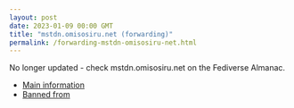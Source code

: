 ```yaml
---
layout: post
date: 2023-01-09 00:00 GMT
title: "mstdn.omisosiru.net (forwarding)"
permalink: /forwarding-mstdn-omisosiru-net.html
---
```


No longer updated - check mstdn.omisosiru.net on the Fediverse Almanac.

* [Main information](https://www.fediversealmanac.com/api/v1/instances/mstdn.omisosiru.net)
* [Banned from](https://www.fediversealmanac.com/api/v1/instances/mstdn.omisosiru.net/banned_from)

